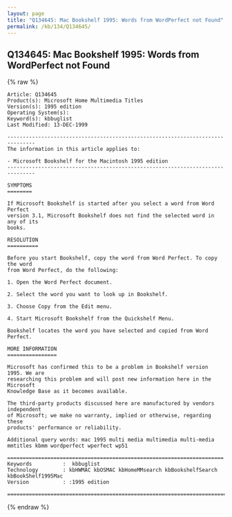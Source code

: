 ```yaml
---
layout: page
title: "Q134645: Mac Bookshelf 1995: Words from WordPerfect not Found"
permalink: /kb/134/Q134645/
---
```


## Q134645: Mac Bookshelf 1995: Words from WordPerfect not Found

{% raw %}

	Article: Q134645
	Product(s): Microsoft Home Multimedia Titles
	Version(s): 1995 edition
	Operating System(s): 
	Keyword(s): kbbuglist
	Last Modified: 13-DEC-1999
	
	-------------------------------------------------------------------------------
	The information in this article applies to:
	
	- Microsoft Bookshelf for the Macintosh 1995 edition 
	-------------------------------------------------------------------------------
	
	SYMPTOMS
	========
	
	If Microsoft Bookshelf is started after you select a word from Word Perfect
	version 3.1, Microsoft Bookshelf does not find the selected word in any of its
	books.
	
	RESOLUTION
	==========
	
	Before you start Bookshelf, copy the word from Word Perfect. To copy the word
	from Word Perfect, do the following:
	
	1. Open the Word Perfect document.
	
	2. Select the word you want to look up in Bookshelf.
	
	3. Choose Copy from the Edit menu.
	
	4. Start Microsoft Bookshelf from the Quickshelf Menu.
	
	Bookshelf locates the word you have selected and copied from Word Perfect.
	
	MORE INFORMATION
	================
	
	Microsoft has confirmed this to be a problem in Bookshelf version 1995. We are
	researching this problem and will post new information here in the Microsoft
	Knowledge Base as it becomes available.
	
	The third-party products discussed here are manufactured by vendors independent
	of Microsoft; we make no warranty, implied or otherwise, regarding these
	products' performance or reliability.
	
	Additional query words: mac 1995 multi media multimedia multi-media mmtitles kbmm wordperfect wperfect wp51
	
	======================================================================
	Keywords          :  kbbuglist
	Technology        : kbHWMAC kbOSMAC kbHomeMMsearch kbBookshelfSearch kbBookShelf1995Mac
	Version           : :1995 edition
	
	=============================================================================
	

{% endraw %}
